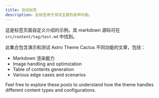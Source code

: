 ```yaml
---
title: 测试标签
description: 此标签用于测试主题的各种功能。
---
```


这是标签页面自定义介绍的示例。其 markdown 源码可在 `src/content/tag/test.md` 中找到。

此集合包含演示和测试 Astro Theme Cactus 不同功能的文章，包括：

- Markdown 渲染能力
- Image handling and optimization
- Table of contents generation
- Various edge cases and scenarios

Feel free to explore these posts to understand how the theme handles different content types and configurations.
